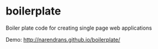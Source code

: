 boilerplate
===========

Boiler plate code for creating single page web applications

Demo: http://narendrans.github.io/boilerplate/
